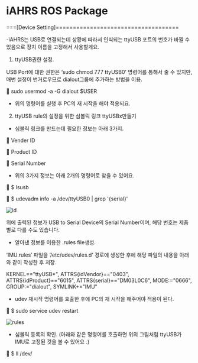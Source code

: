 # iAHRS ROS Package

===[Device Setting]====================================

-iAHRS는 USB로 연결되는데 상황에 따라서 인식되는 ttyUSB 포트의 번호가 바뀔 수 있음으로 장치 이름을 고정해서 사용할게요.

1)	ttyUSB권한 설정.

USB Port에 대한 권한은 ‘sudo chmod 777 ttyUSB0’ 명령어를 통해서 줄 수 있지만, 매번 설정이 번거로우므로 dialout그룹에 추가하는 방법을 이용.

	sudo usermod -a -G dialout $USER

* 위의 명령어를 실행 후 PC의 재 시작을 해야 적용되요.
 
2)	ttyUSB rule의 설정을 위한 심볼릭 링크 ttyUSBx만들기

-	심볼릭 링크를 만드는데 필요한 정보는 아래 3가지.

	Vender ID

	Product ID

	Serial Number

-	위의 3가지 정보는 아래 2개의 명령어로 찾을 수 있어요.

	$ lsusb

	$ udevadm info -a /dev/ttyUSB0 | grep '{serial}'
 
![id](https://user-images.githubusercontent.com/58063370/153543765-2284bc56-23ce-4a3d-b261-c855f3ec5089.PNG)
 
위에 출력된 정보가 USB to Serial Device의 Serial Number이며, 해당 번호는 제품별로 다를 수도 있습니다.


-	알아낸 정보를 이용한 .rules file생성.

‘IMU.rules’ 파일을 ‘/etc/udev/rules.d’ 경로에 생성한 후에 해당 파일의 내용을 아래와 같이 작성한 후 저장.

KERNEL=="ttyUSB*", ATTRS{idVendor}=="0403", ATTRS{idProduct}=="6015", ATTRS{serial}=="DM03L0C6", MODE:="0666", GROUP:="dialout", SYMLINK+="IMU"

-	udev 재시작 명령어를 호출한 후에 PC의 재 시작을 해주어야 적용이 된다.

	$ sudo service udev restart


![rules](https://user-images.githubusercontent.com/58063370/153543247-8c446c45-bcab-4ec5-ac96-2550942f5915.PNG)
-	심볼릭 등록의 확인. (아래와 같은 명령어를  호출하면 위의 그림처럼 ttyUSB가 IMU로 고정된 것을 볼 수 있어요 .)

	$ ll /dev/
 


